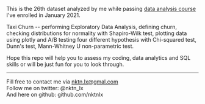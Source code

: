 This is the 26th dataset analyzed by me while passing [data analysis course](https://karpov.courses/) I've enrolled in January 2021.   



Taxi Churn -- performing Exploratory Data Analysis, defining churn, checking distributions for normality with Shapiro-Wilk test, plotting data using plotly and A/B testing four different hypothesis with Chi-squared test, Dunn's test, Mann-Whitney U non-parametric test.

 



Hope this repo will help you to assess my coding, data analytics and SQL skills or will be just fun for you to look through.    



--------------------------------------------
Fill free to contact me via nktn.lx@gmal.com  
Follow me on twitter: @nktn_lx  
And here on github: github.com/nktnlx  